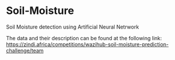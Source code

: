 # Soil-Moisture
Soil Moisture detection using Artificial Neural Netrwork

The data and their description can be found at the following link: https://zindi.africa/competitions/wazihub-soil-moisture-prediction-challenge/team
